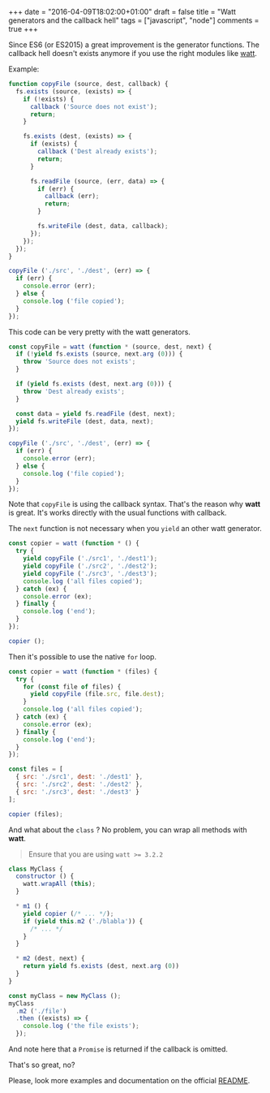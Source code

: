 +++
date = "2016-04-09T18:02:00+01:00"
draft = false
title = "Watt generators and the callback hell"
tags = ["javascript", "node"]
comments = true
+++

Since ES6 (or ES2015) a great improvement is the generator functions. The callback hell doesn't exists anymore if you use the right modules like [watt](https://github.com/mappum/watt).

Example:

```js
function copyFile (source, dest, callback) {
  fs.exists (source, (exists) => {
    if (!exists) {
      callback ('Source does not exist');
      return;
    }

    fs.exists (dest, (exists) => {
      if (exists) {
        callback ('Dest already exists');
        return;
      }

      fs.readFile (source, (err, data) => {
        if (err) {
          callback (err);
          return;
        }

        fs.writeFile (dest, data, callback);
      });
    });
  });
}

copyFile ('./src', './dest', (err) => {
  if (err) {
    console.error (err);
  } else {
    console.log ('file copied');
  }
});
```

This code can be very pretty with the watt generators.

```js
const copyFile = watt (function * (source, dest, next) {
  if (!yield fs.exists (source, next.arg (0))) {
    throw 'Source does not exists';
  }

  if (yield fs.exists (dest, next.arg (0))) {
    throw 'Dest already exists';
  }

  const data = yield fs.readFile (dest, next);
  yield fs.writeFile (dest, data, next);
});

copyFile ('./src', './dest', (err) => {
  if (err) {
    console.error (err);
  } else {
    console.log ('file copied');
  }
});
```

Note that `copyFile` is using the callback syntax. That's the reason why **watt** is great. It's works directly with the usual functions with callback.

The `next` function is not necessary when you `yield` an other watt generator.

```js
const copier = watt (function * () {
  try {
    yield copyFile ('./src1', './dest1');
    yield copyFile ('./src2', './dest2');
    yield copyFile ('./src3', './dest3');
    console.log ('all files copied');
  } catch (ex) {
    console.error (ex);
  } finally {
    console.log ('end');
  }
});

copier ();
```

Then it's possible to use the native `for` loop.

```js
const copier = watt (function * (files) {
  try {
    for (const file of files) {
      yield copyFile (file.src, file.dest);
    }
    console.log ('all files copied');
  } catch (ex) {
    console.error (ex);
  } finally {
    console.log ('end');
  }
});

const files = [
  { src: './src1', dest: './dest1' },
  { src: './src2', dest: './dest2' },
  { src: './src3', dest: './dest3' }
];

copier (files);
```

And what about the `class` ? No problem, you can wrap all methods with **watt**.

> Ensure that you are using `watt >= 3.2.2`  

```js
class MyClass {
  constructor () {
    watt.wrapAll (this);
  }

  * m1 () {
    yield copier (/* ... */);
    if (yield this.m2 ('./blabla')) {
      /* ... */
    }
  }

  * m2 (dest, next) {
    return yield fs.exists (dest, next.arg (0))
  }
}

const myClass = new MyClass ();
myClass
  .m2 ('./file')
  .then ((exists) => {
    console.log ('the file exists');
  });
```

And note here that a `Promise` is returned if the callback is omitted.

That's so great, no?

Please, look more examples and documentation on the official [README](https://github.com/mappum/watt).
